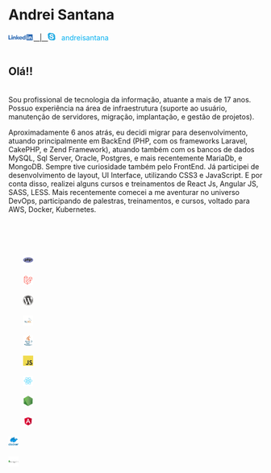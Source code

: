 # Andrei Santana
<!-- Social Networking -->

 <a href="https://www.linkedin.com/in/andreisantana/" target="_blank">
 <img src='./assets/LI-Logo.png' width="50px"  alt="Bruno Bertolini | Codesandbox"/> &nbsp | &nbsp
</a>
 <img src='./assets/Skypeicon_24px.png' width="15px"  alt="Bruno Bertolini | Codesandbox"/>
 <span style='color:#00aff0; font-size:1em' > &nbsp andreisantana</span>
</br>
</br>

<!-- About Me -->
## Olá!!
</br>
    Sou profissional de tecnologia da informação, atuante a mais de 17 anos. Possuo experiência na área de infraestrutura (suporte ao usuário, manutenção de servidores, migração, implantação, e gestão de projetos).

Aproximadamente 6 anos atrás, eu decidi migrar para desenvolvimento, atuando principalmente em BackEnd (PHP, com os frameworks Laravel, CakePHP, e Zend Framework), atuando também com os bancos de dados MySQL, Sql Server, Oracle, Postgres, e mais recentemente MariaDb, e MongoDB. 
Sempre tive curiosidade também pelo FrontEnd. Já participei de desenvolvimento de layout, UI Interface, utilizando CSS3 e JavaScript. E por conta disso, realizei alguns cursos e treinamentos de React Js, Angular JS, SASS, LESS.
Mais recentemente comecei a me aventurar no universo DevOps, participando de palestras, treinamentos, e cursos, voltado para AWS, Docker, Kubernetes.

</br>
</br>
</br>
<!-- Knowledge -->
<!-- PHP -->
<code>
    <img height="20" src="https://raw.githubusercontent.com/github/explore/80688e429a7d4ef2fca1e82350fe8e3517d3494d/topics/php/php.png" alt="PHP">
</code>
<!-- Laravel -->
<code>
    <img height="20" src="https://raw.githubusercontent.com/github/explore/80688e429a7d4ef2fca1e82350fe8e3517d3494d/topics/laravel/laravel.png" alt="Laravel">
</code>
<!-- wordpress -->
<code>
    <img height="20" src="https://raw.githubusercontent.com/github/explore/80688e429a7d4ef2fca1e82350fe8e3517d3494d/topics/wordpress/wordpress.png" alt="Laravel">
</code>
<!-- MySQL -->
<code>
    <img height="20" src="https://raw.githubusercontent.com/github/explore/80688e429a7d4ef2fca1e82350fe8e3517d3494d/topics/mysql/mysql.png" alt="MySQL">
</code>
<!-- JAVA -->
<code>
    <img height="20" src="https://raw.githubusercontent.com/github/explore/80688e429a7d4ef2fca1e82350fe8e3517d3494d/topics/java/java.png" alt="Java">
</code>
<!-- javascript -->
<code>
    <img height="20" src="https://raw.githubusercontent.com/github/explore/80688e429a7d4ef2fca1e82350fe8e3517d3494d/topics/javascript/javascript.png"  alt="javascript">
</code>
<!-- REACT -->
<code>
    <img height="20" src="https://raw.githubusercontent.com/github/explore/80688e429a7d4ef2fca1e82350fe8e3517d3494d/topics/react/react.png"  alt="react">
</code>
<!-- NodeJs -->
<code>
    <img height="20" src="https://raw.githubusercontent.com/github/explore/80688e429a7d4ef2fca1e82350fe8e3517d3494d/topics/nodejs/nodejs.png"  alt="nodejs">
</code>
<!-- Angular -->
<code>
    <img height="20" src="https://raw.githubusercontent.com/github/explore/80688e429a7d4ef2fca1e82350fe8e3517d3494d/topics/angular/angular.png"  alt="angular">
</code>
<!-- Docker -->
<code>
<img height="20" src="https://raw.githubusercontent.com/github/explore/80688e429a7d4ef2fca1e82350fe8e3517d3494d/topics/docker/docker.png"  alt="docker">
</code>
<!-- MongoDB -->
<code>
<img height="20" src="https://raw.githubusercontent.com/github/explore/80688e429a7d4ef2fca1e82350fe8e3517d3494d/topics/mongodb/mongodb.png"  alt="MongoDB">
</code>